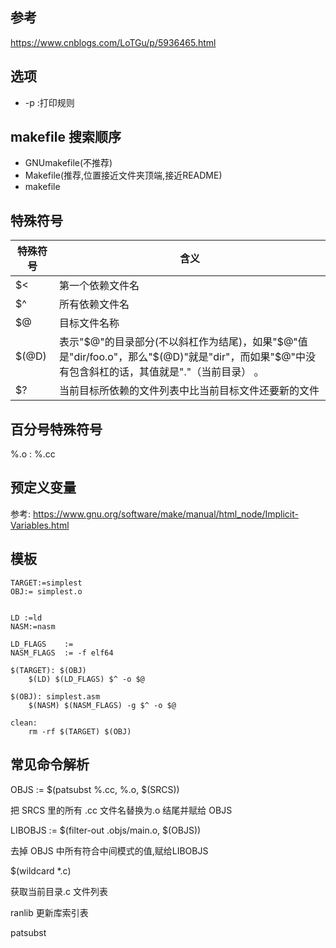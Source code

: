 ## 参考

https://www.cnblogs.com/LoTGu/p/5936465.html

## 选项


- -p :打印规则

## makefile 搜索顺序

- GNUmakefile(不推荐)
- Makefile(推荐,位置接近文件夹顶端,接近README)
- makefile

## 特殊符号

特殊符号 | 含义
-----|---
$< | 第一个依赖文件名
$^ | 所有依赖文件名
$@ | 目标文件名称
$(@D) |表示"\$@"的目录部分(不以斜杠作为结尾)，如果"\$@"值是"dir/foo.o"，那么"\$(@D)"就是"dir"，而如果"$@"中没有包含斜杠的话，其值就是"."（当前目录） 。
$? | 当前目标所依赖的文件列表中比当前目标文件还要新的文件


## 百分号特殊符号

%.o : %.cc

## 预定义变量

参考: https://www.gnu.org/software/make/manual/html_node/Implicit-Variables.html

## 模板

```
TARGET:=simplest
OBJ:= simplest.o


LD :=ld
NASM:=nasm

LD_FLAGS 	:=
NASM_FLAGS	:= -f elf64

$(TARGET): $(OBJ)
	$(LD) $(LD_FLAGS) $^ -o $@

$(OBJ): simplest.asm
	$(NASM) $(NASM_FLAGS) -g $^ -o $@

clean:
	rm -rf $(TARGET) $(OBJ)
```

## 常见命令解析

OBJS := $(patsubst %.cc, %.o, $(SRCS))

把 SRCS 里的所有 .cc 文件名替换为.o 结尾并赋给 OBJS

LIBOBJS := $(filter-out .objs/main.o, $(OBJS))

去掉 OBJS 中所有符合中间模式的值,赋给LIBOBJS

$(wildcard *.c)

获取当前目录.c 文件列表


ranlib 更新库索引表

patsubst
